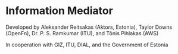 # Information Mediator

Developed by Aleksander Reitsakas (Aktors, Estonia), Taylor Downs (OpenFn), Dr. P. S. Ramkumar (ITU), and Tõnis Pihlakas (AWS)

In cooperation with GIZ, ITU, DIAL, and the Government of Estonia
